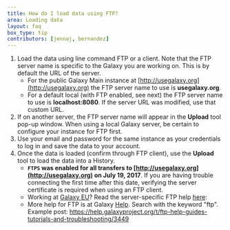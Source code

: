 ```yaml
---
title: How do I load data using FTP?
area: Loading data
layout: faq
box_type: tip
contributors: [jennaj, bernandez]
---
```


1. Load the data using line command FTP or a client. Note that the FTP server name is specific to the Galaxy you are working on. This is by default the URL of the server.
    * For the public Galaxy Main instance at [http://usegalaxy.org](http://usegalaxy.org) the FTP server name to use is **usegalaxy.org**.
    * For a default local (with FTP enabled, see next) the FTP server name to use is **localhost:8080**. If the server URL was modified, use that custom URL.
2. If on another server, the FTP server name will appear in the **Upload** tool pop-up window. When using a local Galaxy server, be certain to configure your instance for FTP first.
3. Use your email and password for the same instance as your credentials to log in and save the data to your account.
4. Once the data is loaded (confirm through FTP client), use the **Upload** tool to load the data into a History.
   * **`FTPS` was enabled for all transfers to [http://usegalaxy.org](http://usegalaxy.org) on July 19, 2017**. If you are having trouble connecting the first      time after this date, verifying the server certificate is required when using an FTP client.
   * Working at [Galaxy EU](https://usegalaxy.eu)? Read the server-specific FTP help [here](https://galaxyproject.eu/ftp/):
   * More help for FTP is at Galaxy [Help](https://help.galaxyproject.org). Search with the keyword "ftp". Example post: https://help.galaxyproject.org/t/ftp-help-guides-tutorials-and-troubleshooting/3449
